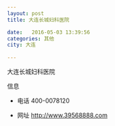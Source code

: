 ```yaml
--- 
layout: post 
title: 大连长城妇科医院

date:   2016-05-03 13:39:56 
categories: 其他  
city: 大连
  
--- 
```

   
大连长城妇科医院

信息
 - 电话 400-0078120

 - 网址 http://www.39568888.com


